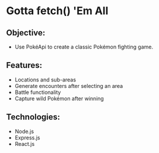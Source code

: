 # Gotta fetch() 'Em All

## Objective:

  - Use PokéApi to create a classic Pokémon fighting game.

## Features:

  - Locations and sub-areas
  - Generate encounters after selecting an area
  - Battle functionality
  - Capture wild Pokémon after winning

## Technologies:

  - Node.js
  - Express.js
  - React.js

